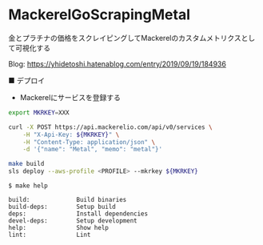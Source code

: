 # MackerelGoScrapingMetal
金とプラチナの価格をスクレイピングしてMackerelのカスタムメトリクスとして可視化する

Blog: https://yhidetoshi.hatenablog.com/entry/2019/09/19/184936

■ デプロイ

- Mackerelにサービスを登録する
```bash
export MKRKEY=XXX

curl -X POST https://api.mackerelio.com/api/v0/services \
    -H "X-Api-Key: ${MKRKEY}" \
    -H "Content-Type: application/json" \
    -d '{"name": "Metal", "memo": "metal"}'

make build
sls deploy --aws-profile <PROFILE> --mkrkey ${MKRKEY}
```


`$ make help`
```
build:             Build binaries
build-deps:        Setup build
deps:              Install dependencies
devel-deps:        Setup development
help:              Show help
lint:              Lint
```

